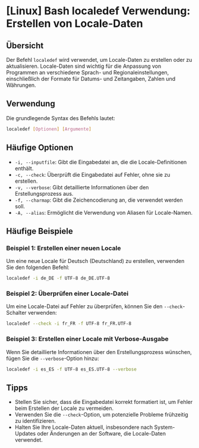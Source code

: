 # [Linux] Bash localedef Verwendung: Erstellen von Locale-Daten

## Übersicht
Der Befehl `localedef` wird verwendet, um Locale-Daten zu erstellen oder zu aktualisieren. Locale-Daten sind wichtig für die Anpassung von Programmen an verschiedene Sprach- und Regionaleinstellungen, einschließlich der Formate für Datums- und Zeitangaben, Zahlen und Währungen.

## Verwendung
Die grundlegende Syntax des Befehls lautet:

```bash
localedef [Optionen] [Argumente]
```

## Häufige Optionen
- `-i, --inputfile`: Gibt die Eingabedatei an, die die Locale-Definitionen enthält.
- `-c, --check`: Überprüft die Eingabedatei auf Fehler, ohne sie zu erstellen.
- `-v, --verbose`: Gibt detaillierte Informationen über den Erstellungsprozess aus.
- `-f, --charmap`: Gibt die Zeichencodierung an, die verwendet werden soll.
- `-A, --alias`: Ermöglicht die Verwendung von Aliasen für Locale-Namen.

## Häufige Beispiele

### Beispiel 1: Erstellen einer neuen Locale
Um eine neue Locale für Deutsch (Deutschland) zu erstellen, verwenden Sie den folgenden Befehl:

```bash
localedef -i de_DE -f UTF-8 de_DE.UTF-8
```

### Beispiel 2: Überprüfen einer Locale-Datei
Um eine Locale-Datei auf Fehler zu überprüfen, können Sie den `--check`-Schalter verwenden:

```bash
localedef --check -i fr_FR -f UTF-8 fr_FR.UTF-8
```

### Beispiel 3: Erstellen einer Locale mit Verbose-Ausgabe
Wenn Sie detaillierte Informationen über den Erstellungsprozess wünschen, fügen Sie die `--verbose`-Option hinzu:

```bash
localedef -i es_ES -f UTF-8 es_ES.UTF-8 --verbose
```

## Tipps
- Stellen Sie sicher, dass die Eingabedatei korrekt formatiert ist, um Fehler beim Erstellen der Locale zu vermeiden.
- Verwenden Sie die `--check`-Option, um potenzielle Probleme frühzeitig zu identifizieren.
- Halten Sie Ihre Locale-Daten aktuell, insbesondere nach System-Updates oder Änderungen an der Software, die Locale-Daten verwendet.